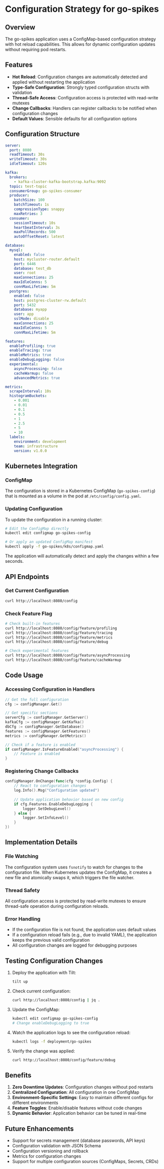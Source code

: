 # Configuration Strategy for go-spikes

## Overview

The go-spikes application uses a ConfigMap-based configuration strategy with hot reload capabilities. This allows for dynamic configuration updates without requiring pod restarts.

## Features

- **Hot Reload**: Configuration changes are automatically detected and applied without restarting the application
- **Type-Safe Configuration**: Strongly typed configuration structs with validation
- **Thread-Safe Access**: Configuration access is protected with read-write mutexes
- **Change Callbacks**: Handlers can register callbacks to be notified when configuration changes
- **Default Values**: Sensible defaults for all configuration options

## Configuration Structure

```yaml
server:
  port: 8080
  readTimeout: 30s
  writeTimeout: 30s
  idleTimeout: 120s

kafka:
  brokers:
    - kafka-cluster-kafka-bootstrap.kafka:9092
  topic: test-topic
  consumerGroup: go-spikes-consumer
  producer:
    batchSize: 100
    batchTimeout: 1s
    compressionType: snappy
    maxRetries: 3
  consumer:
    sessionTimeout: 10s
    heartbeatInterval: 3s
    maxPollRecords: 500
    autoOffsetReset: latest

database:
  mysql:
    enabled: false
    host: mycluster-router.default
    port: 6446
    database: test_db
    user: root
    maxConnections: 25
    maxIdleConns: 5
    connMaxLifetime: 5m
  postgres:
    enabled: false
    host: postgres-cluster-rw.default
    port: 5432
    database: myapp
    user: app
    sslMode: disable
    maxConnections: 25
    maxIdleConns: 5
    connMaxLifetime: 5m

features:
  enableProfiling: true
  enableTracing: true
  enableMetrics: true
  enableDebugLogging: false
  experimental:
    asyncProcessing: false
    cacheWarmup: false
    advancedMetrics: true

metrics:
  scrapeInterval: 10s
  histogramBuckets:
    - 0.001
    - 0.01
    - 0.1
    - 0.5
    - 1
    - 2.5
    - 5
    - 10
  labels:
    environment: development
    team: infrastructure
    version: v1.0.0
```

## Kubernetes Integration

### ConfigMap

The configuration is stored in a Kubernetes ConfigMap (`go-spikes-config`) that is mounted as a volume in the pod at `/etc/config/config.yaml`.

### Updating Configuration

To update the configuration in a running cluster:

```bash
# Edit the ConfigMap directly
kubectl edit configmap go-spikes-config

# Or apply an updated ConfigMap manifest
kubectl apply -f go-spikes/k8s/configmap.yaml
```

The application will automatically detect and apply the changes within a few seconds.

## API Endpoints

### Get Current Configuration
```bash
curl http://localhost:8080/config
```

### Check Feature Flag
```bash
# Check built-in features
curl http://localhost:8080/config/feature/profiling
curl http://localhost:8080/config/feature/tracing
curl http://localhost:8080/config/feature/metrics
curl http://localhost:8080/config/feature/debug

# Check experimental features
curl http://localhost:8080/config/feature/asyncProcessing
curl http://localhost:8080/config/feature/cacheWarmup
```

## Code Usage

### Accessing Configuration in Handlers

```go
// Get the full configuration
cfg := configManager.Get()

// Get specific sections
serverCfg := configManager.GetServer()
kafkaCfg := configManager.GetKafka()
dbCfg := configManager.GetDatabase()
features := configManager.GetFeatures()
metrics := configManager.GetMetrics()

// Check if a feature is enabled
if configManager.IsFeatureEnabled("asyncProcessing") {
    // Feature is enabled
}
```

### Registering Change Callbacks

```go
configManager.OnChange(func(cfg *config.Config) {
    // React to configuration changes
    log.Info().Msg("Configuration updated")
    
    // Update application behavior based on new config
    if cfg.Features.EnableDebugLogging {
        logger.SetDebugLevel()
    } else {
        logger.SetInfoLevel()
    }
})
```

## Implementation Details

### File Watching

The configuration system uses `fsnotify` to watch for changes to the configuration file. When Kubernetes updates the ConfigMap, it creates a new file and atomically swaps it, which triggers the file watcher.

### Thread Safety

All configuration access is protected by read-write mutexes to ensure thread-safe operation during configuration reloads.

### Error Handling

- If the configuration file is not found, the application uses default values
- If a configuration reload fails (e.g., due to invalid YAML), the application keeps the previous valid configuration
- All configuration changes are logged for debugging purposes

## Testing Configuration Changes

1. Deploy the application with Tilt:
   ```bash
   tilt up
   ```

2. Check current configuration:
   ```bash
   curl http://localhost:8080/config | jq .
   ```

3. Update the ConfigMap:
   ```bash
   kubectl edit configmap go-spikes-config
   # Change enableDebugLogging to true
   ```

4. Watch the application logs to see the configuration reload:
   ```bash
   kubectl logs -f deployment/go-spikes
   ```

5. Verify the change was applied:
   ```bash
   curl http://localhost:8080/config/feature/debug
   ```

## Benefits

1. **Zero Downtime Updates**: Configuration changes without pod restarts
2. **Centralized Configuration**: All configuration in one ConfigMap
3. **Environment-Specific Settings**: Easy to maintain different configs for different environments
4. **Feature Toggles**: Enable/disable features without code changes
5. **Dynamic Behavior**: Application behavior can be tuned in real-time

## Future Enhancements

- Support for secrets management (database passwords, API keys)
- Configuration validation with JSON Schema
- Configuration versioning and rollback
- Metrics for configuration changes
- Support for multiple configuration sources (ConfigMaps, Secrets, CRDs)